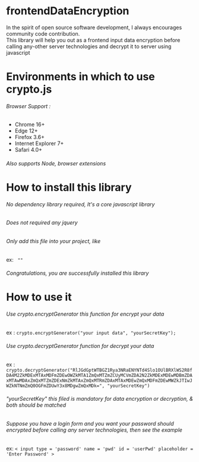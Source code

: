 # frontendDataEncryption
In the spirit of open source software development, I always encourages community code contribution.<br>
This library will help you out as a frontend input data encryption before calling any-other server technologies and decrypt it to server using javascript 

# Environments in which to use crypto.js
 <h6>Browser Support :</h6>
<ul>
  <li>Chrome 16+</li>
  <li>Edge 12+</li>
  <li>Firefox 3.6+</li>
  <li>Internet Explorer 7+</li>
  <li>Safari 4.0+</li>
</ul>

<h6>Also supports Node, browser extensions</h6>

# How to install this library
<h6>No dependency library required, It's a core javascript library</h6>
<h6>Does not required any jquery</h6>
<h6>Only add this file into your project, like</h6>
<p>ex: <code> "<script src ='crypto.js'></script>" </code></p>
<h6>Congratulations, you are successfully installed this library</h6>

# How to use it 

<h6>Use crypto.encryptGenerator  this function for encrypt your data</h6>
<p>ex : <code>crypto.encryptGenerator("your input data", "yourSecretKey");</code></p>
<h6>Use crypto.decryptGenerator function for decrypt your data</h6>
<p>ex : <code> crypto.decryptGenerator("RlJGdGptWTBGZ1Rya3NRaENYNTd4Slo1OUlBRXlWS2R8fDA4M2ZkMDExMTAxMDFmZDEwOWZkMTA1ZmQxMTZmZCUyMCVmZDA2N2ZkMDExMDEwMDBmZDAxMTAwMDAxZmQxMTZmZDExNmZkMTAxZmQxMTRmZDAxMTAxMDEwZmQxMDFmZDEwMWZkJTIwJWZkNTNmZmQ0OGFmZDUwY3x8MDgwZmQxMDk=", "yourSecretKey") </code></p>

<h6>"yourSecretKey" this filed is mandatory for data encryption or decryption, & both should be matched</h6>
<h6> Suppose you have a login form and you want your password should encrypted before calling any server technologies, then see the example </h6>
<p>ex: <code>< input type = 'password' name = 'pwd' id = 'userPwd' placeholder = 'Enter Password' ></code></p>
<p><pre>
<script type = 'text/javascript'>
 function encwd(){
     var getPwd = $("#userPwd").val();
     encPwd = crypto.encryptGenerator(getPwd, "yourSecretKey");
     $("#userPwd").val(encPwd);
 }
 </script>
 </pre>
 </p>
